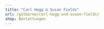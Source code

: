 ```yaml
---
title: "Carl Hogg & Susan Fields"
url: /golborne/carl-hogg-und-susan-fields/
shop: Bestattungen
---
```

